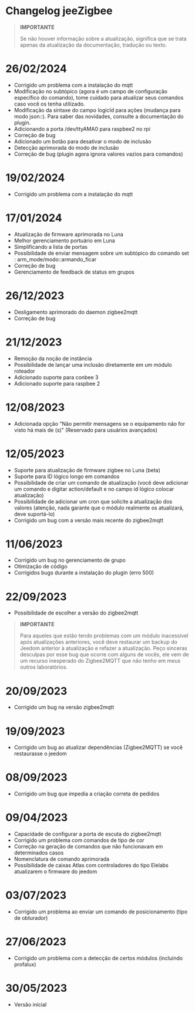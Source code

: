 # Changelog jeeZigbee

>**IMPORTANTE**
>
>Se não houver informação sobre a atualização, significa que se trata apenas da atualização da documentação, tradução ou texto.

# 26/02/2024

- Corrigido um problema com a instalação do mqtt
- Modificação no subtópico (agora é um campo de configuração específico do comando), tome cuidado para atualizar seus comandos caso você os tenha utilizado.
- Modificação da sintaxe do campo logicId para ações (mudança para modo json::). Para saber das novidades, consulte a documentação do plugin.
- Adicionando a porta /dev/ttyAMA0 para raspbee2 no rpi
- Correção de bug
- Adicionado um botão para desativar o modo de inclusão
- Detecção aprimorada do modo de inclusão
- Correção de bug (plugin agora ignora valores vazios para comandos)

# 19/02/2024

- Corrigido um problema com a instalação do mqtt


# 17/01/2024

- Atualização de firmware aprimorada no Luna
- Melhor gerenciamento portuário em Luna
- Simplificando a lista de portas
- Possibilidade de enviar mensagem sobre um subtópico do comando set : arm_mode/modo::armando_ficar
- Correção de bug
- Gerenciamento de feedback de status em grupos

# 26/12/2023

- Desligamento aprimorado do daemon zigbee2mqtt
- Correção de bug

# 21/12/2023

- Remoção da noção de instância
- Possibilidade de lançar uma inclusão diretamente em um módulo roteador
- Adicionado suporte para conbee 3
- Adicionado suporte para raspbee 2

# 12/08/2023

- Adicionada opção "Não permitir mensagens se o equipamento não for visto há mais de (s)" (Reservado para usuários avançados)

# 12/05/2023

- Suporte para atualização de firmware zigbee no Luna (beta)
- Suporte para ID lógico longo em comandos
- Possibilidade de criar um comando de atualização (você deve adicionar um comando e digitar action/default e no campo id lógico colocar atualização)
- Possibilidade de adicionar um cron que solicite a atualização dos valores (atenção, nada garante que o módulo realmente os atualizará, deve suportá-lo)
- Corrigido um bug com a versão mais recente do zigbee2mqtt


# 11/06/2023

- Corrigido um bug no gerenciamento de grupo
- Otimização de código
- Corrigidos bugs durante a instalação do plugin (erro 500)

# 22/09/2023

- Possibilidade de escolher a versão do zigbee2mqtt

>**IMPORTANTE**
>
>Para aqueles que estão tendo problemas com um módulo inacessível após atualizações anteriores, você deve restaurar um backup do Jeedom anterior à atualização e refazer a atualização. Peço sinceras desculpas por esse bug que ocorre com alguns de vocês, ele vem de um recurso inesperado do Zigbee2MQTT que não tenho em meus outros laboratórios.

# 20/09/2023

- Corrigido um bug na versão zigbee2mqtt

# 19/09/2023

- Corrigido um bug ao atualizar dependências (Zigbee2MQTT) se você restaurasse o jeedom

# 08/09/2023

- Corrigido um bug que impedia a criação correta de pedidos

# 09/04/2023

- Capacidade de configurar a porta de escuta do zigbee2mqtt
- Corrigido um problema com comandos de tipo de cor
- Correção na geração de comandos que não funcionavam em determinados casos
- Nomenclatura de comando aprimorada
- Possibilidade de caixas Atlas com controladores do tipo Elelabs atualizarem o firmware do jeedom

# 03/07/2023

- Corrigido um problema ao enviar um comando de posicionamento (tipo de obturador)

# 27/06/2023

- Corrigido um problema com a detecção de certos módulos (incluindo profalux)

# 30/05/2023

- Versão inicial
